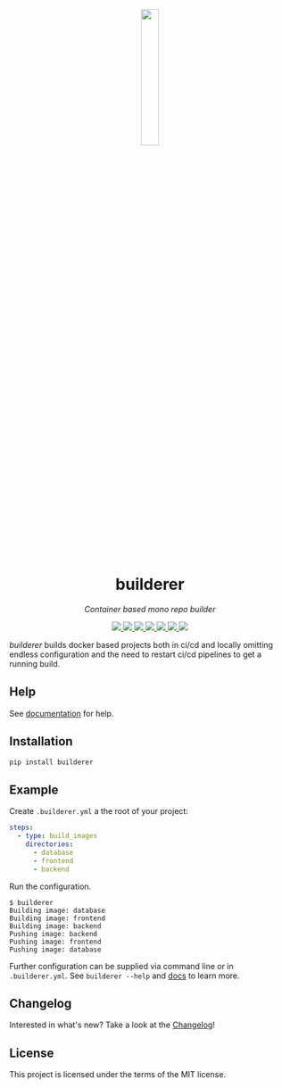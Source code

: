 <div align="center">
    <a href="https://builderer.florian-sattler.de">
        <img src="https://builderer.florian-sattler.de/logo-color.svg" width="25%">
    </a>
    <h1>
        builderer
    </h1>
    <p>
        <em>Container based mono repo builder</em>
    </p>
    <p> 
        <a href="https://pypi.python.org/pypi/builderer">
            <img src="https://img.shields.io/pypi/v/builderer.svg">
        </a>
        <a href="https://pepy.tech/project/builderer">
            <img src="https://pepy.tech/badge/builderer">
        </a>
        <a href="https://github.com/florian-sattler/builderer">
            <img src="https://img.shields.io/pypi/pyversions/builderer.svg">
        </a>
        <a href="https://github.com/florian-sattler/builderer/blob/main/LICENSE">
            <img src="https://img.shields.io/github/license/florian-sattler/builderer.svg">
        </a>
        <a href="https://github.com/florian-sattler/builderer/releases">
            <img src="https://img.shields.io/github/v/release/florian-sattler/builderer?label=github">
        </a>
        <a href="https://builderer.florian-sattler.de">
            <img src="https://img.shields.io/badge/docs-yes-brightgreen">
        </a>
        <img src="https://img.shields.io/badge/made%20with-%E2%99%A5%EF%B8%8F-red">
    </p>
</div>

_builderer_ builds docker based projects both in ci/cd and locally omitting endless configuration and the need to restart ci/cd pipelines to get a running build.

## Help

See [documentation](https://builderer.florian-sattler.de) for help.

## Installation

```bash
pip install builderer
```

## Example

Create `.builderer.yml` a the root of your project:

```yaml
steps:
  - type: build_images
    directories:
      - database
      - frontend
      - backend
```

Run the configuration.

```shell
$ builderer
Building image: database
Building image: frontend
Building image: backend
Pushing image: backend
Pushing image: frontend
Pushing image: database
```

Further configuration can be supplied via command line or in `.builderer.yml`.
See `builderer --help` and [docs](https://builderer.florian-sattler.de) to learn more.

## Changelog

Interested in what's new? Take a look at the [Changelog](CHANGELOG.md)!

## License

This project is licensed under the terms of the MIT license.
